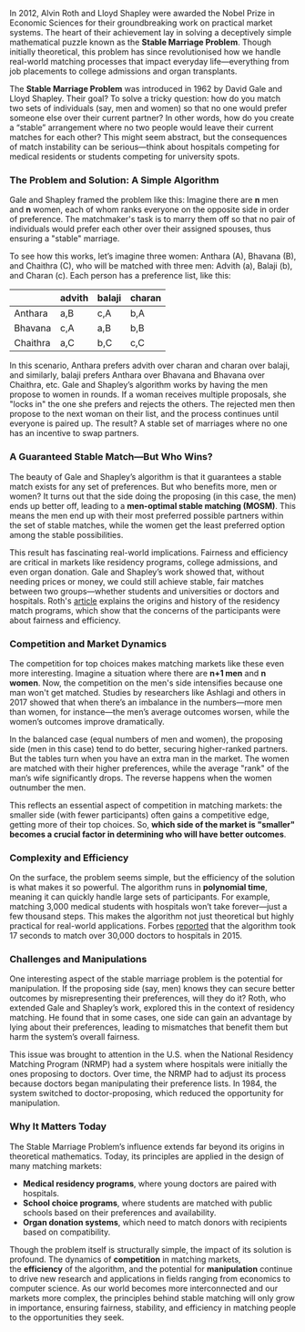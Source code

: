 In 2012, Alvin Roth and Lloyd Shapley were awarded the Nobel Prize in Economic Sciences for their groundbreaking work on practical market systems. The heart of their achievement lay in solving a deceptively simple mathematical puzzle known as the **Stable Marriage Problem**. Though initially theoretical, this problem has since revolutionised how we handle real-world matching processes that impact everyday life—everything from job placements to college admissions and organ transplants.

The **Stable Marriage Problem** was introduced in 1962 by David Gale and Lloyd Shapley. Their goal? To solve a tricky question: how do you match two sets of individuals (say, men and women) so that no one would prefer someone else over their current partner? In other words, how do you create a “stable” arrangement where no two people would leave their current matches for each other? This might seem abstract, but the consequences of match instability can be serious—think about hospitals competing for medical residents or students competing for university spots.

### **The Problem and Solution: A Simple Algorithm**

Gale and Shapley framed the problem like this: Imagine there are **n** men and **n** women, each of whom ranks everyone on the opposite side in order of preference. The matchmaker's task is to marry them off so that no pair of individuals would prefer each other over their assigned spouses, thus ensuring a "stable" marriage.

To see how this works, let’s imagine three women: Anthara (A), Bhavana (B), and Chaithra (C), who will be matched with three men: Advith (a), Balaji (b), and Charan (c). Each person has a preference list, like this:

|          | advith | balaji | charan |
| -------- | ------ | ------ | ------ |
| Anthara  | a,B    | c,A    | b,A    |
| Bhavana  | c,A    | a,B    | b,B    |
| Chaithra | a,C    | b,C    | c,C    |

In this scenario, Anthara prefers advith over charan and charan over balaji, and similarly, balaji prefers Anthara over Bhavana and Bhavana over Chaithra, etc. Gale and Shapley’s algorithm works by having the men propose to women in rounds. If a woman receives multiple proposals, she "locks in" the one she prefers and rejects the others. The rejected men then propose to the next woman on their list, and the process continues until everyone is paired up. The result? A stable set of marriages where no one has an incentive to swap partners.

### **A Guaranteed Stable Match—But Who Wins?**

The beauty of Gale and Shapley’s algorithm is that it guarantees a stable match exists for any set of preferences. But who benefits more, men or women? It turns out that the side doing the proposing (in this case, the men) ends up better off, leading to a **men-optimal stable matching (MOSM)**. This means the men end up with their most preferred possible partners within the set of stable matches, while the women get the least preferred option among the stable possibilities.

This result has fascinating real-world implications. Fairness and efficiency are critical in markets like residency programs, college admissions, and even organ donation. Gale and Shapley’s work showed that, without needing prices or money, we could still achieve stable, fair matches between two groups—whether students and universities or doctors and hospitals. Roth's [article](https://jamanetwork.com/journals/jama/fullarticle/195998) explains the origins and history of the residency match programs, which show that the concerns of the participants were about fairness and efficiency.

### **Competition and Market Dynamics**

The competition for top choices makes matching markets like these even more interesting. Imagine a situation where there are **n+1 men** and **n women**. Now, the competition on the men's side intensifies because one man won't get matched. Studies by researchers like Ashlagi and others in 2017 showed that when there’s an imbalance in the numbers—more men than women, for instance—the men’s average outcomes worsen, while the women’s outcomes improve dramatically.

In the balanced case (equal numbers of men and women), the proposing side (men in this case) tend to do better, securing higher-ranked partners. But the tables turn when you have an extra man in the market. The women are matched with their higher preferences, while the average "rank" of the man’s wife significantly drops. The reverse happens when the women outnumber the men.

This reflects an essential aspect of competition in matching markets: the smaller side (with fewer participants) often gains a competitive edge, getting more of their top choices. So, **which side of the market is "smaller" becomes a crucial factor in determining who will have better outcomes**.

### **Complexity and Efficiency**

On the surface, the problem seems simple, but the efficiency of the solution is what makes it so powerful. The algorithm runs in **polynomial time**, meaning it can quickly handle large sets of participants. For example, matching 3,000 medical students with hospitals won’t take forever—just a few thousand steps. This makes the algorithm not just theoretical but highly practical for real-world applications. Forbes [reported](https://www.forbes.com/sites/prernasinha/2015/03/24/quantifying-harmony-the-matchmaking-algorithm-that-pairs-residents-with-hospitals-students-with-schools/) that the algorithm took 17 seconds to match over 30,000 doctors to hospitals in 2015.

### **Challenges and Manipulations**

One interesting aspect of the stable marriage problem is the potential for manipulation. If the proposing side (say, men) knows they can secure better outcomes by misrepresenting their preferences, will they do it? Roth, who extended Gale and Shapley’s work, explored this in the context of residency matching. He found that in some cases, one side can gain an advantage by lying about their preferences, leading to mismatches that benefit them but harm the system’s overall fairness.

This issue was brought to attention in the U.S. when the National Residency Matching Program (NRMP) had a system where hospitals were initially the ones proposing to doctors. Over time, the NRMP had to adjust its process because doctors began manipulating their preference lists. In 1984, the system switched to doctor-proposing, which reduced the opportunity for manipulation.

### **Why It Matters Today**

The Stable Marriage Problem’s influence extends far beyond its origins in theoretical mathematics. Today, its principles are applied in the design of many matching markets:

- **Medical residency programs**, where young doctors are paired with hospitals.
- **School choice programs**, where students are matched with public schools based on their preferences and availability.
- **Organ donation systems**, which need to match donors with recipients based on compatibility.

Though the problem itself is structurally simple, the impact of its solution is profound. The dynamics of **competition** in matching markets, the **efficiency** of the algorithm, and the potential for **manipulation** continue to drive new research and applications in fields ranging from economics to computer science. As our world becomes more interconnected and our markets more complex, the principles behind stable matching will only grow in importance, ensuring fairness, stability, and efficiency in matching people to the opportunities they seek.
